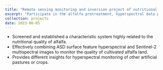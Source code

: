 ```yaml
---
title: "Remote sensing monitoring and inversion project of nutritional quality of Hexi alfalfa"
excerpt: "Participate in the alfalfa pretreatment, hyperspectral data preprocessing, photo shooting and mapping work of the project <br/><img src='https://senyaofeng.github.io/Feng.github.io/images/mxz-a.png'>"
collection: projects
date: 2023-06-05
---
```


*  Screened and established a characteristic system highly related to the nutritional quality of alfalfa.
*  Effectively combining ASD surface feature hyperspectral and Sentinel-2 multispectral images to monitor the quality of cultivated alfalfa land.
*  Provides different insights for hyperspectral monitoring of other artificial pastures or crops.
